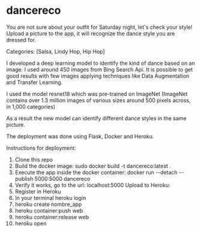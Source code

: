 # dancereco

You are not sure about your outfit for Saturday night, let's check your style!
Upload a picture to the app, it will recognize the dance style you are dressed for.

Categories: [Salsa, Lindy Hop, Hip Hop]

I developed a deep learning model to identify the kind of dance based on an image. I used around 450 images from Bing Search Api. It is possible to get good results with few images applying techniques like Data Augmentation and Transfer Learning.

I used the model resnet18 which was pre-trained on ImageNet (ImageNet contains over 1.3 million images of various sizes around 500 pixels across, in 1,000 categories)

As a result the new model can identify different dance styles in the same picture.

The deployment was done using Flask, Docker and Heroku.

Instructions for deployment:

1. Clone this repo
2. Build the docker image: sudo docker build -t dancereco:latest .
3. Execute the app inside the docker container: docker run --detach --publish 5000:5000 dancereco
4. Verify it works, go to the url: localhost:5000
Upload to Heroku:
5. Register in Heroku
6. In your terminal heroku login
7. heroku create nombre_app
8. heroku container:push web
9. heroku container:release web
10. heroku open
